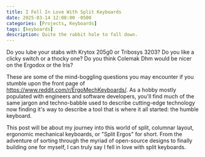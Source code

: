 ```yaml
---
title: I Fell In Love With Split Keyboards
date: 2025-03-14 12:08:00 -0500
categories: [Projects, Keyboards]
tags: [keyboards]
description: Quite the rabbit hole to fall down.
---
```


Do you lube your stabs with Krytox 205g0 or Tribosys 3203? Do you like a clicky
switch or a thocky one? Do you think Colemak Dhm would be nicer on the Ergodox
or the Iris? 

These are some of the mind-boggling questions you may encounter if you stumble
upon the front page of https://www.reddit.com/r/ErgoMechKeyboards/. As a hobby
mostly populated with engineers and software developers, you'll find much of the
same jargon and techno-babble used to describe cutting-edge technology
now finding it's way to describe a tool that is where it all started: the
humble keyboard.

This post will be about my journey into this world of split, columnar layout,
ergonomic mechanical keyboards, or "Split Ergos" for short. From the adventure
of sorting through the myriad of open-source designs to finally building one
for myself, I can truly say I fell in love with split keyboards.


